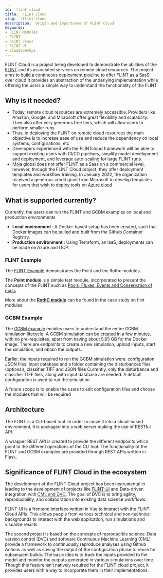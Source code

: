 ```yaml
---
id:  flint-cloud
title:  FLINT Cloud
slug:  /flint-cloud
description:  Origin and importance of FLINT Cloud
keywords:
- FLINT Modules
- FLINT
- FLINT cloud
- FLINT UI
- Cloud\DevOps
---
```


FLINT Cloud is a project being developed to demonstrate the abilities of the [FLINT](https://docs.moja.global/en/master/FLINT/index.html) and its associated services on remote cloud resources. The project aims to build a continuous deployment pipeline to offer FLINT as a SaaS over cloud
It provides an abstraction of the underlying implementation while offering the users a simple way to understand the functionality of the FLINT

## Why is it needed?
- Today, remote cloud resources are extremely accessible. Providers like Amazon, Google, and Microsoft offer great flexibility and scalability. They also offer very generous free tiers, which will allow users to perform smaller runs.
- Thus, in deploying the FLINT on remote cloud resources the main objective is to increase ease of use and reduce the dependency on local systems, configurations, etc 
- Developers experienced with the FLINTcloud framework will be able to support existing users with CI/CD pipelines, simplify model development and deployment, and leverage auto-scaling for large FLINT runs.
- Moja global does not offer FLINT as a Saas on a commercial level, however, through the FLINT Cloud project, they offer deployment templates and workflow training. In January 2022, the organization received a generous credit grant from Microsoft to develop templates for users that wish to deploy tools on [Azure cloud](https://moja.global/moja-global-wins-azure-cloud-grant/)

## What is supported currently?
Currently, the users can run the FLINT and GCBM examples on local and production environments

- **Local environment** : A Docker-based setup has been created, such that Docker images can be pulled and built from the Github Container Registry. 
- **Production environment** : Using Terraform, an IaaS, deployments can be made on Azure and GCP.

### FLINT Example 
The [FLINT Example](https://github.com/moja-global/FLINT.Cloud/tree/master/local/rest_api_flint.example) demonstrates the Point and the Rothc modules. 

The **Point module** is a simple test module, incorporated to present the concepts of the FLINT such as [Pools, Fluxes, Events and Conservation of mass](https://docs.moja.global/en/master/FLINT/UnderstandingFLINT/MojaFlint/index.html)

More about the [**RothC module**](https://community.moja.global/case-studies/introduction-to-flint-modules#rothc-soil-carbon-module) can be found in the case study on flint modules


### GCBM Example

The [GCBM example](https://github.com/moja-global/FLINT.Cloud/tree/master/local/rest_api_gcbm) enables users to understand the entire GCBM simulation lifecycle. A GCBM simulation can be created in a few minutes, with no pre-requisites, apart from having about 5.95 GB for the Docker image. There are endpoints to create a new simulation, upload inputs, start the simulation, and obtain the outputs.

Earlier, the inputs required to run the GCBM simulation were: configuration JSON files, input database and a folder containing the disturbances files (optional), classifier TIFF and JSON files
Currently, only the disturbance and classifier TIFF files, along with input database are needed. A default configuration is used to run the simulation

A future scope is to enable the users to edit configuration files and choose the modules that will be required

## Architecture

The FLINT is a CLI-based tool. In order to move it into a cloud-based environment, it is packaged into a web server making the use of RESTful API.  
 
A wrapper REST API is created to provide the different endpoints which point to the different operations of the CLI tool. The functionality of the FLINT and GCBM examples are provided through REST APIs written in Flask. 
 
## Significance of FLINT Cloud in the ecosystem

The development of the FLINT Cloud project has been instrumental in leading to the development of projects like [FLINT-UI](https://github.com/moja-global/FLINT-UI) and Data-driven integration with [CML and DVC](https://cml.dev/). The goal of DVC is to bring agility, reproducibility, and collaboration into existing data science workflows. 

FLINT-UI is a frontend interface written in Vue to interact with the FLINT Cloud APIs. This allows people from various technical and non-technical backgrounds to interact with the web application, run simulations and visualize results

The second project is based on the concepts of reproducible science. 
Data version control (DVC) and software Continuous Machine Learning (CML) provide a framework to continuously reproduce analyses using Github Actions as well as saving the output of the configuration phase to reuse for subsequent builds. The basic idea is to track the inputs provided to the model and monitor the outputs generated in various simulations over time. Though this feature isn’t natively required for the FLINT cloud project, it provides users with a way to incorporate them in their implementations. 



